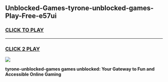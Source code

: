 
## Unblocked-Games-tyrone-unblocked-games-Play-Free-e57ui
<h3>
<a href="https://premium76.site?title=tyrone-unblocked-games&ref=24M">CLICK TO PLAY</a></h3>
<hr>

<h3>
<a href="https://premium76.site?title=tyrone-unblocked-games&ref=24M">CLICK 2 PLAY</a>
  
</h3>

<a href="https://premium76.site?title=tyrone-unblocked-games&ref=24M"><img src="https://clearcache.store/games.png"></a>


**tyrone-unblocked-games games unblocked: Your Gateway to Fun and Accessible Online Gaming**
